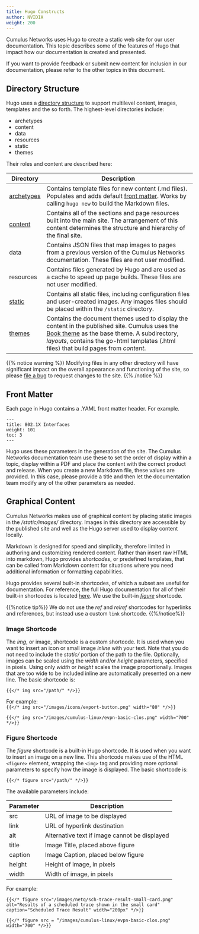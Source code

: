```yaml
---
title: Hugo Constructs
author: NVIDIA
weight: 200
---
```

Cumulus Networks uses Hugo to create a static web site for our user documentation. This topic describes some of the features of Hugo that impact how our documentation is created and presented.

If you want to provide feedback or submit new content for inclusion in our documentation, please refer to the other topics in this document.

## Directory Structure

Hugo uses a [directory structure](https://gohugo.io/getting-started/directory-structure/) to support multilevel content, images, templates and the so forth. The highest-level directories include:

- archetypes
- content
- data
- resources
- static
- themes

Their roles and content are described here:

| Directory | Description |
| ----------- | -------------- |
| [archetypes](https://gohugo.io/content-management/archetypes/) | Contains template files for new content (.md files). Populates and adds default [front matter](https://gohugo.io/content-management/front-matter/). Works by calling `hugo new` to build the Markdown files. |
| [content](https://gohugo.io/content-management/page-bundles/) | Contains all of the sections and page resources built into the main site. The arrangement of this content determines the structure and hierarchy of the final site. |
| data | Contains JSON files that map images to pages from a previous version of the Cumulus Networks documentation. These files are not user modified.|
| resources | Contains files generated by Hugo and are used as a cache to speed up page builds. These files are not user modified. |
| [static](https://gohugo.io/content-management/static-files/) | Contains all static files, including configuration files and user-created images. Any images files should be placed within the `/static` directory. |
| [themes](https://gohugo.io/hugo-modules/theme-components/) | Contains the document themes used to display the content in the published site. Cumulus uses the [Book theme](https://github.com/alex-shpak/hugo-book) as the base theme. A subdirectory, *layouts*, contains the go-html templates (.html files) that build pages from *content*. |

{{% notice warning %}}
Modifying files in any other directory will have significant impact on the overall appearance and functioning of the site, so please [file a bug](https://github.com/CumulusNetworks/docs/issues/new) to request changes to the site.
{{% /notice %}}

## Front Matter

Each page in Hugo contains a .YAML front matter header. For example.

```
---
title: 802.1X Interfaces
weight: 101
toc: 3
---
```

Hugo uses these parameters in the generation of the site. The Cumulus Networks documentation team use these to set the order of display within a topic, display within a PDF and place the content with the correct product and release. When you create a new Markdown file, these values are provided. In this case, please provide a title and then let the documentation team modify any of the other parameters as needed.

## Graphical Content

Cumulus Networks makes use of graphical content by placing static images in the */static/images/* directory. Images in this directory are accessible by the published site and well as the Hugo server used to display content locally.

Markdown is designed for speed and simplicity, therefore limited in authoring and customizing rendered content. Rather than insert raw HTML into markdown, Hugo provides *shortcodes*, or predefined templates, that can be called from Markdown content for situations where you need additional information or formatting capabilities.

Hugo provides several built-in shortcodes, of which a subset are useful for documentation. For reference, the full Hugo documentation for all of their built-in shortcodes is located [here](https://gohugo.io/content-management/shortcodes/). We use the built-in [*figure*](https://gohugo.io/content-management/shortcodes/#figure) shortcode.

{{%notice tip%}}
We do not use the *ref* and *relref* shortcodes for hyperlinks and references, but instead use a custom `link` shortcode.
{{%/notice%}}

### Image Shortcode

The *img*, or image, shortcode is a custom shortcode. It is used when you want to insert an icon or small image *inline* with your text. Note that you do not need to include the *static/* portion of the path to the file. Optionally, images can be scaled using the *width* and/or *height* parameters, specified in pixels. Using only *width* or *height* scales the image proportionally. Images that are too wide to be included inline are automatically presented on a new line. The basic shortcode is:

`{{</* img src="/path/" */>}}`

For example:  
`{{</* img src="/images/icons/export-button.png" width="80" */>}}`

`{{</* img src="/images/cumulus-linux/evpn-basic-clos.png" width="700" */>}}`

### Figure Shortcode

The *figure* shortcode is a built-in Hugo shortcode. It is used when you want to insert an image on a new line. This shortcode makes use of the HTML `<figure>` element, wrapping the `<img>` tag and providing more optional parameters to specify how the image is displayed. The basic shortcode is:

`{{</* figure src="/path/" */>}}`

The available parameters include:

| Parameter | Description |
| ------------  |  ------------- |
| src | URL of image to be displayed |
| link | URL of hyperlink destination |
| alt | Alternative text if image cannot be displayed |
| title | Image Title, placed above figure |
| caption| Image Caption, placed below figure |
| height | Height of image, in pixels |
| width | Width of image, in pixels |

For example:

`{{</* figure src="/images/netq/sch-trace-result-small-card.png" alt="Results of a scheduled trace shown in the small card" caption="Scheduled Trace Result" width="200px" */>}}`

`{{</* figure src = “/images/cumulus-linux/evpn-basic-clos.png" width="700" */>}}`
